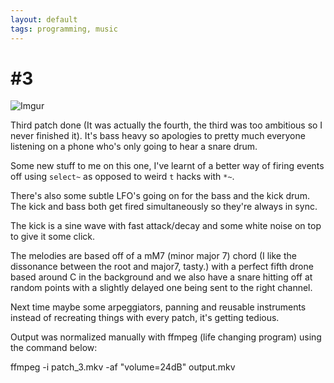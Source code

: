 ```yaml
--- 
layout: default 
tags: programming, music
---
```


# \#3
![Imgur](https://i.imgur.com/JJ6Yw5K.jpg)

Third patch done (It was actually the fourth, the third was too ambitious so I
never finished it). It's bass heavy so apologies to pretty much everyone
listening on a phone who's only going to hear a snare drum.

Some new stuff to me on this one, I've learnt of a better way of firing events
off using `select~` as opposed to weird `t` hacks with `*~`.

There's also some subtle LFO's going on for the bass and the kick drum.
The kick and bass both get fired simultaneously so they're always in sync.

The kick is a sine wave with fast attack/decay and some white noise
on top to give it some click.

The melodies are based off of a mM7 (minor major 7) chord (I like the dissonance
between the root and major7, tasty.) with a perfect fifth drone based around C in the background and
we also have a snare hitting off at random points with a slightly delayed one
being sent to the right channel.

Next time maybe some arpeggiators, panning and reusable instruments instead of
recreating things with every patch, it's getting tedious.

Output was normalized manually with ffmpeg (life changing program) using the
command below:

ffmpeg -i patch_3.mkv -af "volume=24dB" output.mkv
